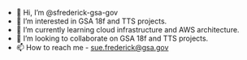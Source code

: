 - 👋 Hi, I’m @sfrederick-gsa-gov
- 👀 I’m interested in GSA 18f and TTS projects.
- 🌱 I’m currently learning cloud infrastructure and AWS architecture.
- 💞️ I’m looking to collaborate on GSA 18f and TTS projects.
- 📫 How to reach me - sue.frederick@gsa.gov

<!---
sfrederick-gsa-gov/sfrederick-gsa-gov is a ✨ special ✨ repository because its `README.md` (this file) appears on your GitHub profile.
You can click the Preview link to take a look at your changes.
--->

